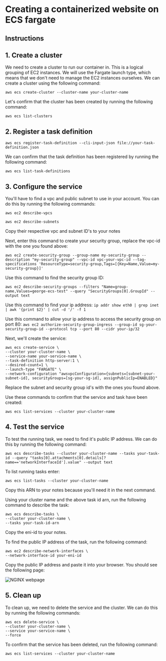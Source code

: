 # Creating a containerized website on ECS fargate
## Instructions

## 1. Create a cluster
We need to create a cluster to run our container in. This is a logical grouping of EC2 instances. We will use the Fargate launch type, which means that we don't need to manage the EC2 instances ourselves.
We can create a cluster using the following command:
```
aws ecs create-cluster --cluster-name your-cluster-name
```
Let's confirm that the cluster has been created by running the following command:
```
aws ecs list-clusters
```

## 2. Register a task definition
```
aws ecs register-task-definition --cli-input-json file://your-task-definition.json
```
We can confirm that the task definition has been registered by running the following command:
```
aws ecs list-task-definitions
```

## 3. Configure the service
You'll have to find a vpc and public subnet to use in your account. You can do this by running the following commands:
```
aws ec2 describe-vpcs

aws ec2 describe-subnets
```
Copy their respective vpc and subnet ID's to your notes

Next, enter this command to create your security group, replace the vpc-id with the one you found above:
```
aws ec2 create-security-group --group-name my-security-group --description "my-security-group" --vpc-id vpc-your-vpc-id --tag-specifications 'ResourceType=security-group,Tags=[{Key=Name,Value=my-security-group}]'
```

Use this command to find the security group ID:
```
aws ec2 describe-security-groups --filters "Name=group-name,Values=george-ecs-test" --query "SecurityGroups[0].GroupId" --output text
```
Use this command to find your ip address:
```ip addr show eth0 | grep inet | awk '{print $2}' | cut -d '/' -f 1```

Use this command to allow your ip address to access the security group on port 80:
```aws ec2 authorize-security-group-ingress --group-id sg-your-security-group-id --protocol tcp --port 80 --cidr your-ip/32```

Next, we'll create the service:
```
aws ecs create-service \
--cluster your-cluster-name \
--service-name your-service-name \
--task-definition http-server:1 \
--desired-count=1 \
--launch-type "FARGATE" \
--network-configuration "awsvpcConfiguration={subnets=[subnet-your-subnet-id], securityGroups=[sg-your-sg-id], assignPublicIp=ENABLED}"
```
Replace the subnet and security group id's with the ones you found above.

Use these commands to confirm that the service and task have been created:
``` 
aws ecs list-services --cluster your-cluster-name
```

## 4. Test the service
To test the running task, we need to find it's public IP address. We can do this by running the following command:
```
aws ecs describe-tasks --cluster your-cluster-name --tasks your-task-id --query "tasks[0].attachments[0].details[?name=='networkInterfaceId'].value" --output text
```

To list running tasks enter:
```
aws ecs list-tasks --cluster your-cluster-name
```
Copy this ARN to your notes because you'll need it in the next command.

Using your cluster name and the above task id arn, run the following command to describe the task:
```
aws ecs describe-tasks \
--cluster your-cluster-name \
--tasks your-task-id-arn
```
Copy the eni-id to your notes.

To find the public IP address of the task, run the following command:
```
aws ec2 describe-network-interfaces \
--network-interface-id your-eni-id
```
Copy the public IP address and paste it into your browser. You should see the following page:

![NGINX webpage](image.png)

## 5. Clean up
To clean up, we need to delete the service and the cluster. We can do this by running the following commands:
```
aws ecs delete-service \
--cluster your-cluster-name \
--service your-service-name \
--force
```
To confirm that the service has been deleted, run the following command:
```
aws ecs list-services --cluster your-cluster-name
```
